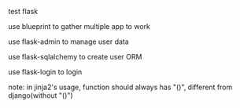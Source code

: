 test flask

use blueprint to gather multiple app to work

use flask-admin to manage user data

use flask-sqlalchemy to create user ORM

use flask-login to login

note: in jinja2's usage, function should always has "()", different from django(without "()")
